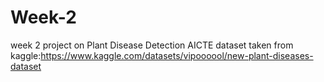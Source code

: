 # Week-2
week 2 project on Plant Disease Detection AICTE 
dataset taken from kaggle:https://www.kaggle.com/datasets/vipoooool/new-plant-diseases-dataset
